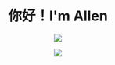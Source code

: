 <h1 align="center">你好！I'm Allen</h1>

<p align="center">
  <img src="https://komarev.com/ghpvc/?username=hamburglers&label=Profile%20views&color=0e75b6&style=flat" />
</p>

<p align="center">
  <img src="https://leetcard.jacoblin.cool/hamburglers?theme=unicorn&font=Noto%20Sans%20Georgian&ext=heatmap" />
</p>
